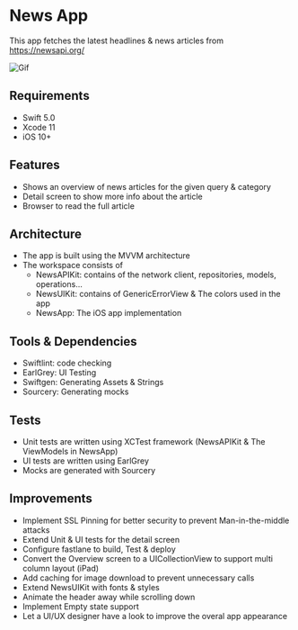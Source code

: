 # News App
This app fetches the latest headlines & news articles from https://newsapi.org/ 


![Gif](https://media.giphy.com/media/hX0SB8TMuq2gOBxAYE/giphy.gif)

## Requirements
* Swift 5.0
* Xcode 11
* iOS 10+

## Features
 - Shows an overview of news articles for the given query & category
 - Detail screen to show more info about the article 
 - Browser to read the full article

## Architecture

  - The app is built using the MVVM architecture 
  - The workspace consists of 
    - NewsAPIKit: contains of the network client, repositories, models, operations... 
    - NewsUIKit: contains of GenericErrorView & The colors used in the app
    - NewsApp: The iOS app implementation
 
 ## Tools & Dependencies

  - Swiftlint: code checking 
  - EarlGrey: UI Testing 
  - Swiftgen: Generating Assets & Strings 
  - Sourcery: Generating mocks 

## Tests
 - Unit tests are written using XCTest framework (NewsAPIKit & The ViewModels in NewsApp)
 - UI tests are written using EarlGrey 
 - Mocks are generated with Sourcery 

## Improvements
 - Implement SSL Pinning for better security to prevent Man-in-the-middle attacks
 - Extend Unit & UI tests for the detail screen
 - Configure fastlane to build, Test & deploy
 - Convert the Overview screen to a UICollectionView to support multi column layout (iPad)
 - Add caching for image download to prevent unnecessary calls 
 - Extend NewsUIKit with fonts & styles
 - Animate the header away while scrolling down
 - Implement Empty state support
 - Let a UI/UX designer have a look to improve the overal app appearance 
